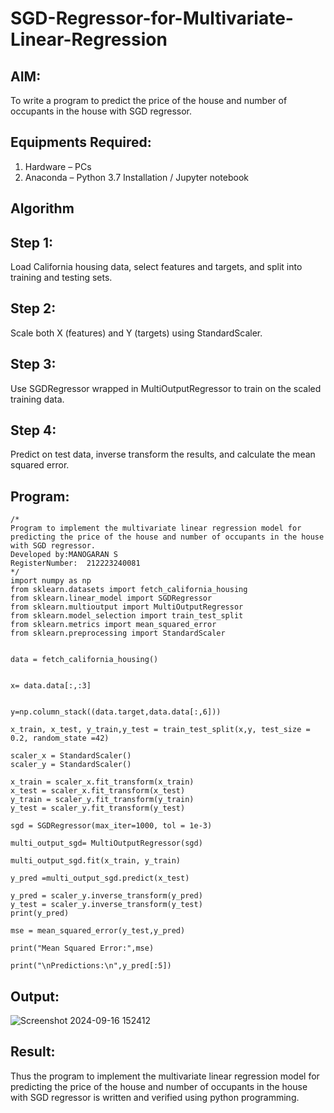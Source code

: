 # SGD-Regressor-for-Multivariate-Linear-Regression

## AIM:
To write a program to predict the price of the house and number of occupants in the house with SGD regressor.

## Equipments Required:
1. Hardware – PCs
2. Anaconda – Python 3.7 Installation / Jupyter notebook

## Algorithm
## Step 1:
Load California housing data, select features and targets, and split into training and testing sets.

## Step 2:
Scale both X (features) and Y (targets) using StandardScaler.

## Step 3:
Use SGDRegressor wrapped in MultiOutputRegressor to train on the scaled training data.

## Step 4:
Predict on test data, inverse transform the results, and calculate the mean squared error.

## Program:
```
/*
Program to implement the multivariate linear regression model for predicting the price of the house and number of occupants in the house with SGD regressor.
Developed by:MANOGARAN S 
RegisterNumber:  212223240081
*/
import numpy as np
from sklearn.datasets import fetch_california_housing
from sklearn.linear_model import SGDRegressor
from sklearn.multioutput import MultiOutputRegressor
from sklearn.model_selection import train_test_split
from sklearn.metrics import mean_squared_error
from sklearn.preprocessing import StandardScaler


data = fetch_california_housing()


x= data.data[:,:3]


y=np.column_stack((data.target,data.data[:,6]))

x_train, x_test, y_train,y_test = train_test_split(x,y, test_size = 0.2, random_state =42)

scaler_x = StandardScaler()
scaler_y = StandardScaler()

x_train = scaler_x.fit_transform(x_train)
x_test = scaler_x.fit_transform(x_test)
y_train = scaler_y.fit_transform(y_train)
y_test = scaler_y.fit_transform(y_test)

sgd = SGDRegressor(max_iter=1000, tol = 1e-3)

multi_output_sgd= MultiOutputRegressor(sgd)

multi_output_sgd.fit(x_train, y_train)

y_pred =multi_output_sgd.predict(x_test)

y_pred = scaler_y.inverse_transform(y_pred)
y_test = scaler_y.inverse_transform(y_test)
print(y_pred)

mse = mean_squared_error(y_test,y_pred)

print("Mean Squared Error:",mse)

print("\nPredictions:\n",y_pred[:5])
```

## Output:
![Screenshot 2024-09-16 152412](https://github.com/user-attachments/assets/85cd088a-b4ac-45f7-9918-34088281625d)


## Result:
Thus the program to implement the multivariate linear regression model for predicting the price of the house and number of occupants in the house with SGD regressor is written and verified using python programming.
